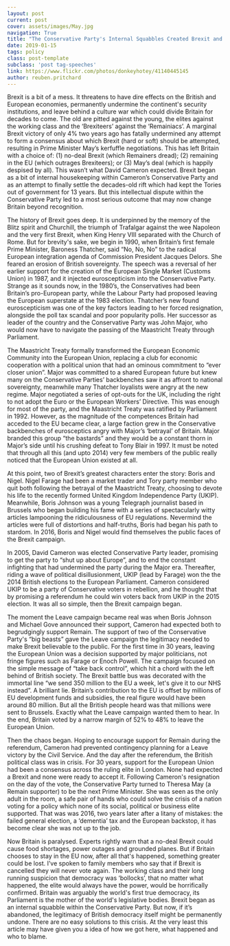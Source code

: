 ```yaml
---
layout: post
current: post
cover: assets/images/May.jpg
navigation: True
title: "The Conservative Party's Internal Squabbles Created Brexit and Divided a Nation"
date: 2019-01-15
tags: policy
class: post-template
subclass: 'post tag-speeches'
link: https://www.flickr.com/photos/donkeyhotey/41140445145
author: reuben.pritchard
---
```

Brexit is a bit of a mess. It threatens to have dire effects on the British and European economies, permanently undermine the continent's security institutions, and leave behind a culture war which could divide Britain for decades to come. The old are pitted against the young, the elites against the working class and the ‘Brexiteers’ against the ‘Remainiacs’. A marginal Brexit victory of only 4% two years ago has fatally undermined any attempt to form a consensus about which Brexit (hard or soft) should be attempted, resulting in Prime Minister May’s kerfuffle negotiations. This has left Britain with a choice of: (1) no-deal Brexit (which Remainers dread); (2) remaining in the EU (which outrages Brexiteers); or (3) May’s deal (which is happily despised by all). This wasn’t what David Cameron expected. Brexit began as a bit of internal housekeeping within Cameron’s Conservative Party and as an attempt to finally settle the decades-old rift which had kept the Tories out of government for 13 years. But this intellectual dispute within the Conservative Party led to a most serious outcome that may now change Britain beyond recognition.



The history of Brexit goes deep. It is underpinned by the memory of the Blitz spirit and Churchill, the triumph of Trafalgar against the wee Napoleon and the very first Brexit, when King Henry VIII separated with the Church of Rome. But for brevity's sake, we begin in 1990, when Britain’s first female Prime Minister, Baroness Thatcher, said “No, No, No” to the radical European integration agenda of Commission President Jacques Delors. She feared an erosion of British sovereignty. The speech was a reversal of her earlier support for the creation of the European Single Market (Customs Union) in 1987, and it injected euroscepticism into the Conservative Party. Strange as it sounds now, in the 1980’s, the Conservatives had been Britain’s pro-European party, while the Labour Party had proposed leaving the European superstate at the 1983 election. Thatcher’s new found euroscepticism was one of the key factors leading to her forced resignation, alongside the poll tax scandal and poor popularity polls. Her successor as leader of the country and the Conservative Party was John Major, who would now have to navigate the passing of the Maastricht Treaty through Parliament.



The Maastricht Treaty formally transformed the European Economic Community into the European Union, replacing a club for economic cooperation with a political union that had an ominous commitment to “ever closer union”. Major was committed to a shared European future but knew many on the Conservative Parties’ backbenches saw it as affront to national sovereignty, meanwhile many Thatcher loyalists were angry at the new regime. Major negotiated a series of opt-outs for the UK, including the right to not adopt the Euro or the European Workers’ Directive. This was enough for most of the party, and the Maastricht Treaty was ratified by Parliament in 1992. However, as the magnitude of the competences Britain had acceded to the EU became clear, a large faction grew in the Conservative backbenches of eurosceptics angry with Major’s ‘betrayal’ of Britain. Major branded this group “the bastards” and they would be a constant thorn in Major’s side until his crushing defeat to Tony Blair in 1997. It must be noted that through all this (and upto 2014) very few members of the public really noticed that the European Union existed at all.



At this point, two of Brexit’s greatest characters enter the story: Boris and Nigel. Nigel Farage had been a market trader and Tory party member who quit both following the betrayal of the Maastricht Treaty, choosing to devote his life to the recently formed United Kingdom Independence Party (UKIP). Meanwhile, Boris Johnson was a young Telegraph journalist based in Brussels who began building his fame with a series of spectacularly witty articles lampooning the ridiculousness of EU regulations. Nevermind the articles were full of distortions and half-truths, Boris had began his path to stardom. In 2016, Boris and Nigel would find themselves the public faces of the Brexit campaign.



In 2005, David Cameron was elected Conservative Party leader, promising to get the party to “shut up about Europe”, and to end the constant infighting that had undermined the party during the Major era. Thereafter, riding a wave of political disillusionment, UKIP (lead by Farage) won the the 2014 British elections to the European Parliament. Cameron considered UKIP to be a party of Conservative voters in rebellion, and he thought that by promising a referendum he could win voters back from UKIP in the 2015 election. It was all so simple, then the Brexit campaign began.



The moment the Leave campaign became real was when Boris Johnson and Michael Gove announced their support, Cameron had expected both to begrudgingly support Remain. The support of two of the Conservative Party's “big beasts” gave the Leave campaign the legitimacy needed to make Brexit believable to the public. For the first time in 30 years, leaving the European Union was a decision supported by major politicians, not fringe figures such as Farage or Enoch Powell. The campaign focused on the simple message of “take back control”, which hit a chord with the left behind of British society. The Brexit battle bus was decorated with the immortal line “we send 350 million to the EU a week, let's give it to our NHS instead”. A brilliant lie. Britain’s contribution to the EU is offset by millions of EU development funds and subsidies, the real figure would have been around 80 million. But all the British people heard was that millions were sent to Brussels. Exactly what the Leave campaign wanted them to hear. In the end, Britain voted by a narrow margin of 52% to 48% to leave the European Union.



Then the chaos began. Hoping to encourage support for Remain during the referendum, Cameron had prevented contingency planning for a Leave victory by the Civil Service. And the day after the referendum, the British political class was in crisis. For 30 years, support for the European Union had been a consensus across the ruling elite in London. None had expected a Brexit and none were ready to accept it. Following Cameron's resignation on the day of the vote, the Conservative Party turned to Theresa May (a Remain supporter) to be the next Prime Minister. She was seen as the only adult in the room, a safe pair of hands who could solve the crisis of a nation voting for a policy which none of its social, political or business elite supported. That was was 2016, two years later after a litany of mistakes: the failed general election, a ‘dementia’ tax and the European backstop, it has become clear she was not up to the job.



Now Britain is paralysed. Experts rightly warn that a no-deal Brexit could cause food shortages, power outages and grounded planes. But if Britain chooses to stay in the EU now, after all that's happened, something greater could be lost. I’ve spoken to family members who say that if Brexit is cancelled they will never vote again. The working class and their long running suspicion that democracy was ‘bollocks’, that no matter what happened, the elite would always have the power, would be horrifically confirmed. Britain was arguably the world's first true democracy, its Parliament is the mother of the world's legislative bodies. Brexit began as an internal squabble within the Conservative Party. But now, if it’s abandoned, the legitimacy of British democracy itself might be permanently undone. There are no easy solutions to this crisis. At the very least this article may have given you a idea of how we got here, what happened and who to blame.
